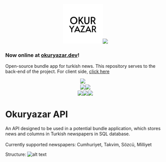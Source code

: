 <div align="center">
<img src="https://raw.githubusercontent.com/yigitopan/okuryazar-client/main/src/assets/okuryazar-logo.svg" width="125"  /><img src="https://i.hizliresim.com/rbtotp9.png" width="125"  />
</div>

### Now online at [okuryazar.dev](https://www.okuryazar.dev)!
Open-source bundle app for turkish news. This repository serves to the back-end of the project. For client side, [click here](https://github.com/yigitopan/okuryazar-client)

<div align="center">
  <div align="center">
    <div align="center">
      <img src="https://upload.wikimedia.org/wikipedia/commons/thumb/4/4c/Typescript_logo_2020.svg/800px-Typescript_logo_2020.svg.png" width="80" />
      &nbsp;
      &nbsp;
    </div>
    <img src="https://i.hizliresim.com/xy973c2.png" width="120"  /><img src="https://i.hizliresim.com/szaiypi.png" width="110"  />
  </div>
  <img src="https://upload.wikimedia.org/wikipedia/commons/thumb/9/95/Vue.js_Logo_2.svg/2367px-Vue.js_Logo_2.svg.png" width="100"  /><img src="https://upload.wikimedia.org/wikipedia/commons/thumb/d/d5/Tailwind_CSS_Logo.svg/2048px-Tailwind_CSS_Logo.svg.png" width="100"  /><img src="https://upload.wikimedia.org/wikipedia/commons/thumb/2/29/Postgresql_elephant.svg/1985px-Postgresql_elephant.svg.png" width="100"  />
</div>
  

# Okuryazar API <br>
An API designed to be used in a potential bundle application, which stores news and columns in Turkish newspapers in SQL database. <br><br>
Currently supported newspapers: Cumhuriyet, Takvim, Sözcü, Milliyet

 
 Structure:
 ![alt text](https://i.hizliresim.com/b098ftl.png)
